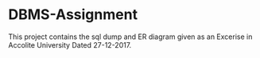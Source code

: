 # DBMS-Assignment

This project contains the sql dump and ER diagram given as an Excerise in Accolite University Dated 27-12-2017.
